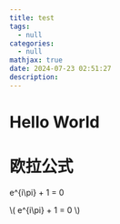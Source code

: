 ```yaml
---
title: test
tags:
  - null
categories:
  - null
mathjax: true
date: 2024-07-23 02:51:27
description:
---
```


# Hello World

# 欧拉公式

e^{i\pi} + 1 = 0

<p>
  \( e^{i\pi} + 1 = 0 \)
</p>
